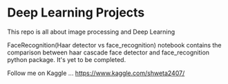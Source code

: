 # Deep Learning Projects
This repo is all about image processing and Deep Learning

FaceRecognition(Haar detector vs face_recognition) notebook contains the comparison between haar cascade face detector and face_recognition python package.
It's yet to be completed. 

Follow me on Kaggle ... https://www.kaggle.com/shweta2407/
